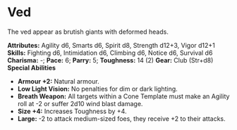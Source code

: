 # Ved

The ved appear as brutish giants with deformed heads.

**Attributes:** Agility d6, Smarts d6, Spirit d8, Strength d12+3, Vigor
d12+1
**Skills:** Fighting d6, Intimidation d6, Climbing d6, Notice d6,
Survival d6
**Charisma:** -; **Pace:** 6; **Parry:** 5; **Toughness:** 14 (2)
**Gear:** Club (Str+d8)
**Special Abilities**

- **Armour +2:** Natural armour.
- **Low Light Vision:** No penalties for dim or dark lighting.
- **Breath Weapon:** All targets within a Cone Template must make an
Agility roll at -2 or suffer 2d10 wind blast damage.
- **Size +4:** Increases Toughness by +4.
- **Large:** -2 to attack medium-sized foes, they receive +2 to their
attacks.
